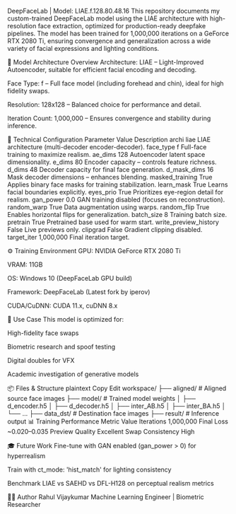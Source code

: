 DeepFaceLab | Model: LIAE.f.128.80.48.16
This repository documents my custom-trained DeepFaceLab model using the LIAE architecture with high-resolution face extraction, optimized for production-ready deepfake pipelines. The model has been trained for 1,000,000 iterations on a GeForce RTX 2080 Ti, ensuring convergence and generalization across a wide variety of facial expressions and lighting conditions.


📌 Model Architecture Overview
Architecture: LIAE – Light-Improved Autoencoder, suitable for efficient facial encoding and decoding.

Face Type: f – Full face model (including forehead and chin), ideal for high fidelity swaps.

Resolution: 128x128 – Balanced choice for performance and detail.

Iteration Count: 1,000,000 – Ensures convergence and stability during inference.

🧠 Technical Configuration
Parameter	Value	Description
archi	liae	LIAE architecture (multi-decoder encoder-decoder).
face_type	f	Full-face training to maximize realism.
ae_dims	128	Autoencoder latent space dimensionality.
e_dims	80	Encoder capacity – controls feature richness.
d_dims	48	Decoder capacity for final face generation.
d_mask_dims	16	Mask decoder dimensions – enhances blending.
masked_training	True	Applies binary face masks for training stabilization.
learn_mask	True	Learns facial boundaries explicitly.
eyes_prio	True	Prioritizes eye-region detail for realism.
gan_power	0.0	GAN training disabled (focuses on reconstruction).
random_warp	True	Data augmentation using warps.
random_flip	True	Enables horizontal flips for generalization.
batch_size	8	Training batch size.
pretrain	True	Pretrained base used for warm start.
write_preview_history	False	Live previews only.
clipgrad	False	Gradient clipping disabled.
target_iter	1,000,000	Final iteration target.

⚙️ Training Environment
GPU: NVIDIA GeForce RTX 2080 Ti

VRAM: 11GB

OS: Windows 10 (DeepFaceLab GPU build)

Framework: DeepFaceLab (Latest fork by iperov)

CUDA/CuDNN: CUDA 11.x, cuDNN 8.x

🧪 Use Case
This model is optimized for:

High-fidelity face swaps

Biometric research and spoof testing

Digital doubles for VFX

Academic investigation of generative models

📦 Files & Structure
plaintext
Copy
Edit
workspace/
├── aligned/           # Aligned source face images
├── model/             # Trained model weights
│   ├── d_encoder.h5
│   ├── d_decoder.h5
│   ├── inter_AB.h5
│   ├── inter_BA.h5
│   └── ...
├── data_dst/          # Destination face images
├── result/            # Inference output
📊 Training Performance
Metric	Value
Iterations	1,000,000
Final Loss	~0.020–0.035
Preview Quality	Excellent
Swap Consistency	High

🎓 Future Work
Fine-tune with GAN enabled (gan_power > 0) for hyperrealism

Train with ct_mode: 'hist_match' for lighting consistency

Benchmark LIAE vs SAEHD vs DFL-H128 on perceptual realism metrics

🧑‍💻 Author
Rahul Vijaykumar
Machine Learning Engineer | Biometric Researcher
